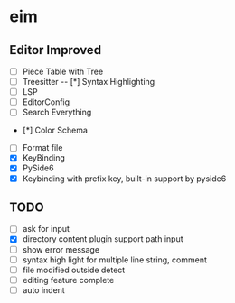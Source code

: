 # eim
## Editor Improved

- [ ] Piece Table with Tree
- [ ] Treesitter
-- [*] Syntax Highlighting
- [ ] LSP
- [ ] EditorConfig
- [ ] Search Everything
- [*] Color Schema
- [ ] Format file
- [x] KeyBinding
- [x] PySide6
- [x] Keybinding with prefix key, built-in support by pyside6

## TODO
- [ ] ask for input
- [x] directory content plugin support path input
- [ ] show error message
- [ ] syntax high light for multiple line string, comment
- [ ] file modified outside detect
- [ ] editing feature complete
- [ ] auto indent
